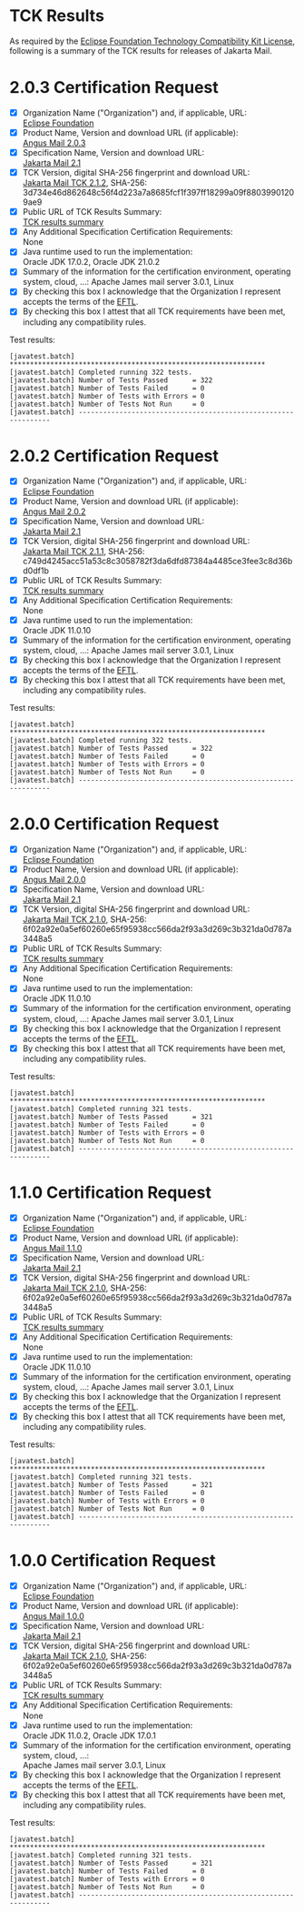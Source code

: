 TCK Results
===========

As required by the
[Eclipse Foundation Technology Compatibility Kit License](https://www.eclipse.org/legal/tck.php),
following is a summary of the TCK results for releases of Jakarta Mail.

# 2.0.3 Certification Request

- [x] Organization Name ("Organization") and, if applicable, URL:\
  [Eclipse Foundation](https://www.eclipse.org/)
- [x] Product Name, Version and download URL (if applicable):\
  [Angus Mail 2.0.3](https://eclipse-ee4j.github.io/angus-mail/)
- [x] Specification Name, Version and download URL:\
  [Jakarta Mail 2.1](https://jakarta.ee/specifications/mail/2.1/)
- [x] TCK Version, digital SHA-256 fingerprint and download URL:\
  [Jakarta Mail TCK 2.1.2](https://download.eclipse.org/jakartaee/mail/2.1/jakarta-mail-tck-2.1.2.zip), SHA-256:
  3d734e46d862648c56f4d223a7a8685fcf1f397ff18299a09f88039901209ae9
- [x] Public URL of TCK Results Summary:\
  [TCK results summary](https://eclipse-ee4j.github.io/angus-mail/TCK-Results)
- [x] Any Additional Specification Certification Requirements:\
  None
- [x] Java runtime used to run the implementation:\
  Oracle JDK 17.0.2, Oracle JDK 21.0.2
- [x] Summary of the information for the certification environment, operating system, cloud, ...:
  Apache James mail server 3.0.1, Linux
- [x] By checking this box I acknowledge that the Organization I represent accepts the terms of
  the [EFTL](https://www.eclipse.org/legal/tck.php).
- [x] By checking this box I attest that all TCK requirements have been met, including any compatibility rules.

Test results:

```
[javatest.batch] ***************************************************************
[javatest.batch] Completed running 322 tests.
[javatest.batch] Number of Tests Passed      = 322
[javatest.batch] Number of Tests Failed      = 0
[javatest.batch] Number of Tests with Errors = 0
[javatest.batch] Number of Tests Not Run     = 0
[javatest.batch] ---------------------------------------------------------------
```


# 2.0.2 Certification Request

- [x] Organization Name ("Organization") and, if applicable, URL:\
  [Eclipse Foundation](https://www.eclipse.org/)
- [x] Product Name, Version and download URL (if applicable):\
  [Angus Mail 2.0.2](https://eclipse-ee4j.github.io/angus-mail/)
- [x] Specification Name, Version and download URL:\
  [Jakarta Mail 2.1](https://jakarta.ee/specifications/mail/2.1/)
- [x] TCK Version, digital SHA-256 fingerprint and download URL:\
  [Jakarta Mail TCK 2.1.1](https://download.eclipse.org/jakartaee/mail/2.1/jakarta-mail-tck-2.1.1.zip), SHA-256:
  c749d4245acc51a53c8c3058782f3da6dfd87384a4485ce3fee3c8d36bd0df1b
- [x] Public URL of TCK Results Summary:\
  [TCK results summary](https://eclipse-ee4j.github.io/angus-mail/TCK-Results)
- [x] Any Additional Specification Certification Requirements:\
  None
- [x] Java runtime used to run the implementation:\
  Oracle JDK 11.0.10
- [x] Summary of the information for the certification environment, operating system, cloud, ...:
  Apache James mail server 3.0.1, Linux
- [x] By checking this box I acknowledge that the Organization I represent accepts the terms of
  the [EFTL](https://www.eclipse.org/legal/tck.php).
- [x] By checking this box I attest that all TCK requirements have been met, including any compatibility rules.

Test results:

```
[javatest.batch] ***************************************************************
[javatest.batch] Completed running 322 tests.
[javatest.batch] Number of Tests Passed      = 322
[javatest.batch] Number of Tests Failed      = 0
[javatest.batch] Number of Tests with Errors = 0
[javatest.batch] Number of Tests Not Run     = 0
[javatest.batch] ---------------------------------------------------------------
```


# 2.0.0 Certification Request

- [x] Organization Name ("Organization") and, if applicable, URL:\
  [Eclipse Foundation](https://www.eclipse.org/)
- [x] Product Name, Version and download URL (if applicable):\
  [Angus Mail 2.0.0](https://eclipse-ee4j.github.io/angus-mail/)
- [x] Specification Name, Version and download URL:\
  [Jakarta Mail 2.1](https://jakarta.ee/specifications/mail/2.1/)
- [x] TCK Version, digital SHA-256 fingerprint and download URL:\
  [Jakarta Mail TCK 2.1.0](https://download.eclipse.org/jakartaee/mail/2.1/jakarta-mail-tck-2.1.0.zip), SHA-256:
  6f02a92e0a5ef60260e65f95938cc566da2f93a3d269c3b321da0d787a3448a5
- [x] Public URL of TCK Results Summary:\
  [TCK results summary](https://github.com/eclipse-ee4j/angus-mail/blob/master/doc/CR-1.0.0-SUMMARY-6f02a9.TXT)
- [x] Any Additional Specification Certification Requirements:\
  None
- [x] Java runtime used to run the implementation:\
  Oracle JDK 11.0.10
- [x] Summary of the information for the certification environment, operating system, cloud, ...:
  Apache James mail server 3.0.1, Linux
- [x] By checking this box I acknowledge that the Organization I represent accepts the terms of
  the [EFTL](https://www.eclipse.org/legal/tck.php).
- [x] By checking this box I attest that all TCK requirements have been met, including any compatibility rules.

Test results:

```
[javatest.batch] ***************************************************************
[javatest.batch] Completed running 321 tests.
[javatest.batch] Number of Tests Passed      = 321
[javatest.batch] Number of Tests Failed      = 0
[javatest.batch] Number of Tests with Errors = 0
[javatest.batch] Number of Tests Not Run     = 0
[javatest.batch] ---------------------------------------------------------------
```

# 1.1.0 Certification Request

- [x] Organization Name ("Organization") and, if applicable, URL:\
  [Eclipse Foundation](https://www.eclipse.org/)
- [x] Product Name, Version and download URL (if applicable):\
  [Angus Mail 1.1.0](https://eclipse-ee4j.github.io/angus-mail/)
- [x] Specification Name, Version and download URL:\
  [Jakarta Mail 2.1](https://jakarta.ee/specifications/mail/2.1/)
- [x] TCK Version, digital SHA-256 fingerprint and download URL:\
  [Jakarta Mail TCK 2.1.0](https://download.eclipse.org/jakartaee/mail/2.1/jakarta-mail-tck-2.1.0.zip), SHA-256:
  6f02a92e0a5ef60260e65f95938cc566da2f93a3d269c3b321da0d787a3448a5
- [x] Public URL of TCK Results Summary:\
  [TCK results summary](https://github.com/eclipse-ee4j/angus-mail/blob/master/doc/CR-1.0.0-SUMMARY-6f02a9.TXT)
- [x] Any Additional Specification Certification Requirements:\
  None
- [x] Java runtime used to run the implementation:\
  Oracle JDK 11.0.10
- [x] Summary of the information for the certification environment, operating system, cloud, ...:
  Apache James mail server 3.0.1, Linux
- [x] By checking this box I acknowledge that the Organization I represent accepts the terms of
  the [EFTL](https://www.eclipse.org/legal/tck.php).
- [x] By checking this box I attest that all TCK requirements have been met, including any compatibility rules.

Test results:

```
[javatest.batch] ***************************************************************
[javatest.batch] Completed running 321 tests.
[javatest.batch] Number of Tests Passed      = 321
[javatest.batch] Number of Tests Failed      = 0
[javatest.batch] Number of Tests with Errors = 0
[javatest.batch] Number of Tests Not Run     = 0
[javatest.batch] ---------------------------------------------------------------
```

# 1.0.0 Certification Request

- [x] Organization Name ("Organization") and, if applicable, URL:\
  [Eclipse Foundation](https://www.eclipse.org/)
- [x] Product Name, Version and download URL (if applicable):\
  [Angus Mail 1.0.0](https://github.com/eclipse-ee4j/angus-mail/releases/tag/1.0.0)
- [x] Specification Name, Version and download URL:\
  [Jakarta Mail 2.1](https://jakarta.ee/specifications/mail/2.1/)
- [x] TCK Version, digital SHA-256 fingerprint and download URL:\
  [Jakarta Mail TCK 2.1.0](https://download.eclipse.org/jakartaee/mail/2.1/jakarta-mail-tck-2.1.0.zip), SHA-256:
  6f02a92e0a5ef60260e65f95938cc566da2f93a3d269c3b321da0d787a3448a5
- [x] Public URL of TCK Results Summary:\
  [TCK results summary](https://github.com/eclipse-ee4j/angus-mail/blob/master/doc/CR-1.0.0-SUMMARY-6f02a9.TXT)
- [x] Any Additional Specification Certification Requirements:\
  None
- [x] Java runtime used to run the implementation:\
  Oracle JDK 11.0.2, Oracle JDK 17.0.1
- [x] Summary of the information for the certification environment, operating system, cloud, ...:\
  Apache James mail server 3.0.1, Linux
- [x] By checking this box I acknowledge that the Organization I represent accepts the terms of
  the [EFTL](https://www.eclipse.org/legal/tck.php).
- [x] By checking this box I attest that all TCK requirements have been met, including any compatibility rules.

Test results:

```
[javatest.batch] ***************************************************************
[javatest.batch] Completed running 321 tests.
[javatest.batch] Number of Tests Passed      = 321
[javatest.batch] Number of Tests Failed      = 0
[javatest.batch] Number of Tests with Errors = 0
[javatest.batch] Number of Tests Not Run     = 0
[javatest.batch] ---------------------------------------------------------------
```
